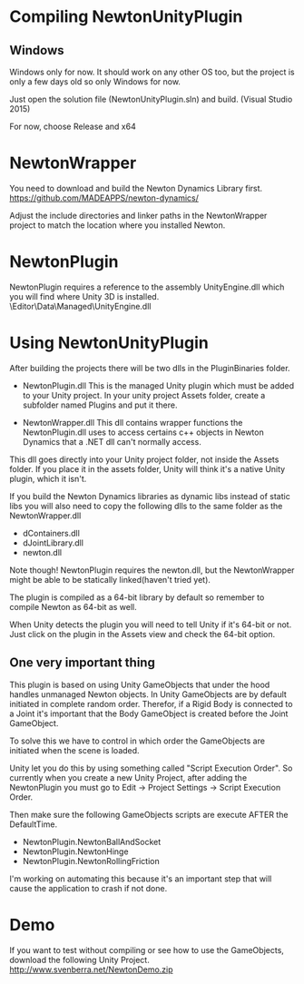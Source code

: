 
Compiling NewtonUnityPlugin
===========================

## Windows

Windows only for now.
It should work on any other OS too, but the project is only a few days old so only Windows for now. 

Just open the solution file (NewtonUnityPlugin.sln) and build. (Visual Studio 2015)

For now, choose Release and x64

# NewtonWrapper
You need to download and build the Newton Dynamics Library first.
https://github.com/MADEAPPS/newton-dynamics/

Adjust the include directories and linker paths in the NewtonWrapper project to match the location where you installed Newton.

# NewtonPlugin
NewtonPlugin requires a reference to the assembly UnityEngine.dll which you will find where Unity 3D is installed.
<Unity Installdir>\Editor\Data\Managed\UnityEngine.dll

Using NewtonUnityPlugin
=======================

After building the projects there will be two dlls in the PluginBinaries folder.

* NewtonPlugin.dll
This is the managed Unity plugin which must be added to your Unity project.
In your unity project Assets folder, create a subfolder named Plugins and put it there.  

* NewtonWrapper.dll
This dll contains wrapper functions the NewtonPlugin.dll uses to access certains c++ objects in Newton Dynamics that
a .NET dll can't normally access.

This dll goes directly into your Unity project folder, not inside the Assets folder.
If you place it in the assets folder, Unity will think it's a native Unity plugin, which it isn't.

If you build the Newton Dynamics libraries as dynamic libs instead of static libs you will also need to copy the following dlls to the same
folder as the NewtonWrapper.dll
* dContainers.dll
* dJointLibrary.dll
* newton.dll

Note though! NewtonPlugin requires the newton.dll, but the NewtonWrapper might be able to be statically linked(haven't tried yet).

The plugin is compiled as a 64-bit library by default so remember to compile Newton as 64-bit as well.

When Unity detects the plugin you will need to tell Unity if it's 64-bit or not.
Just click on the plugin in the Assets view and check the 64-bit option.

## One very important thing
This plugin is based on using Unity GameObjects that under the hood handles unmanaged Newton objects.
In Unity GameObjects are by default initiated in complete random order.
Therefor, if a Rigid Body is connected to a Joint it's important that the Body GameObject is created before the Joint GameObject.

To solve this we have to control in which order the GameObjects are initiated when the scene is loaded.
 
Unity let you do this by using something called "Script Execution Order".
So currently when you create a new Unity Project, after adding the NewtonPlugin you must go to Edit -> Project Settings -> Script Execution Order.

Then make sure the following GameObjects scripts are execute AFTER the DefaultTime.
* NewtonPlugin.NewtonBallAndSocket
* NewtonPlugin.NewtonHinge
* NewtonPlugin.NewtonRollingFriction

I'm working on automating this because it's an important step that will cause the application to crash if not done.

Demo
====

If you want to test without compiling or see how to use the GameObjects, download the following Unity Project.
http://www.svenberra.net/NewtonDemo.zip





